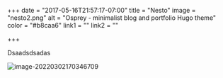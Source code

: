 +++
date = "2017-05-16T21:57:17-07:00"
title = "Nesto"
image = "nesto2.png"
alt = "Osprey - minimalist blog and portfolio Hugo theme"
color = "#b8caa6"
link1 = ""
link2 = ""

+++

Dsaadsdsadas

![image-20220302170346709](https://s4.ax1x.com/2022/01/13/7lcNYq.jpg)

